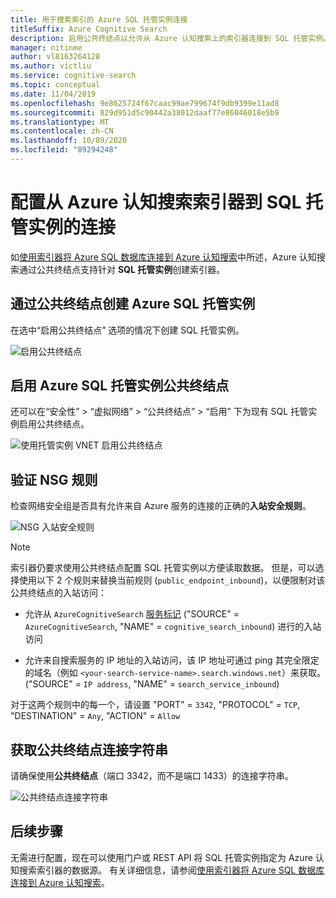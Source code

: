 ```yaml
---
title: 用于搜索索引的 Azure SQL 托管实例连接
titleSuffix: Azure Cognitive Search
description: 启用公共终结点以允许从 Azure 认知搜索上的索引器连接到 SQL 托管实例。
manager: nitinme
author: vl8163264128
ms.author: victliu
ms.service: cognitive-search
ms.topic: conceptual
ms.date: 11/04/2019
ms.openlocfilehash: 9e8625724f67caac99ae799674f9db9399e11ad8
ms.sourcegitcommit: 829d951d5c90442a38012daaf77e86046018e5b9
ms.translationtype: MT
ms.contentlocale: zh-CN
ms.lasthandoff: 10/09/2020
ms.locfileid: "89294248"
---
```

# <a name="configure-a-connection-from-an-azure-cognitive-search-indexer-to-sql-managed-instance"></a>配置从 Azure 认知搜索索引器到 SQL 托管实例的连接

如[使用索引器将 Azure SQL 数据库连接到 Azure 认知搜索](search-howto-connecting-azure-sql-database-to-azure-search-using-indexers.md#faq)中所述，Azure 认知搜索通过公共终结点支持针对 **SQL 托管实例**创建索引器。

## <a name="create-azure-sql-managed-instance-with-public-endpoint"></a>通过公共终结点创建 Azure SQL 托管实例
在选中“启用公共终结点”  选项的情况下创建 SQL 托管实例。

   ![启用公共终结点](media/search-howto-connecting-azure-sql-mi-to-azure-search-using-indexers/enable-public-endpoint.png "启用公共终结点")

## <a name="enable-azure-sql-managed-instance-public-endpoint"></a>启用 Azure SQL 托管实例公共终结点
还可以在“安全性”   > “虚拟网络”   > “公共终结点”   > “启用”  下为现有 SQL 托管实例启用公共终结点。

   ![使用托管实例 VNET 启用公共终结点](media/search-howto-connecting-azure-sql-mi-to-azure-search-using-indexers/mi-vnet.png "启用公共终结点")

## <a name="verify-nsg-rules"></a>验证 NSG 规则
检查网络安全组是否具有允许来自 Azure 服务的连接的正确的**入站安全规则**。

   ![NSG 入站安全规则](media/search-howto-connecting-azure-sql-mi-to-azure-search-using-indexers/nsg-rule.png "NSG 入站安全规则")

> [!NOTE]
> 索引器仍要求使用公共终结点配置 SQL 托管实例以方便读取数据。
> 但是，可以选择使用以下 2 个规则来替换当前规则 (`public_endpoint_inbound`)，以便限制对该公共终结点的入站访问：
>
> * 允许从 `AzureCognitiveSearch` [服务标记](../virtual-network/service-tags-overview.md#available-service-tags) ("SOURCE" = `AzureCognitiveSearch`, "NAME" = `cognitive_search_inbound`) 进行的入站访问
>
> * 允许来自搜索服务的 IP 地址的入站访问，该 IP 地址可通过 ping 其完全限定的域名（例如 `<your-search-service-name>.search.windows.net`）来获取。 ("SOURCE" = `IP address`, "NAME" = `search_service_inbound`)
>
> 对于这两个规则中的每一个，请设置 "PORT" = `3342`, "PROTOCOL" = `TCP`, "DESTINATION" = `Any`, "ACTION" = `Allow`

## <a name="get-public-endpoint-connection-string"></a>获取公共终结点连接字符串
请确保使用**公共终结点**（端口 3342，而不是端口 1433）的连接字符串。

   ![公共终结点连接字符串](media/search-howto-connecting-azure-sql-mi-to-azure-search-using-indexers/mi-connection-string.png "公共终结点连接字符串")

## <a name="next-steps"></a>后续步骤
无需进行配置，现在可以使用门户或 REST API 将 SQL 托管实例指定为 Azure 认知搜索索引器的数据源。 有关详细信息，请参阅[使用索引器将 Azure SQL 数据库连接到 Azure 认知搜索](search-howto-connecting-azure-sql-database-to-azure-search-using-indexers.md)。